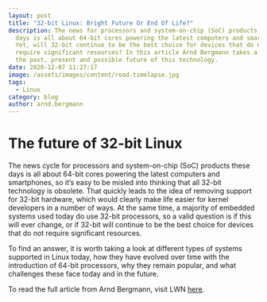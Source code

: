 ```yaml
---
layout: post
title: "32-bit Linux: Bright Future Or End Of Life?"
description: The news for processors and system-on-chip (SoC) products these
  days is all about 64-bit cores powering the latest computers and smartphones.
  Yet, will 32-bit continue to be the best choice for devices that do not
  require significant resources? In this article Arnd Bergmann takes a look into
  the past, present and possible future of this technology.
date: 2020-12-07 11:27:17
image: /assets/images/content/road-timelapse.jpg
tags:
  - Linux
category: blog
author: arnd.bergmann
---
```

# The future of 32-bit Linux

The news cycle for processors and system-on-chip (SoC) products these days is all about 64-bit cores powering the latest computers and smartphones, so it’s easy to be misled into thinking that all 32-bit technology is obsolete. That quickly leads to the idea of removing support for 32-bit hardware, which would clearly make life easier for kernel developers in a number of ways. At the same time, a majority of embedded systems used today do use 32-bit processors, so a valid question is if this will ever change, or if 32-bit will continue to be the best choice for devices that do not require significant resources.

To find an answer, it is worth taking a look at different types of systems supported in Linux today, how they have evolved over time with the introduction of 64-bit processors, why they remain popular, and what challenges these face today and in the future.

To read the full article from Arnd Bergmann, visit LWN [here](https://lwn.net/Articles/838807/).